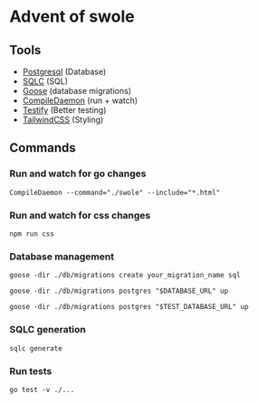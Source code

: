# Advent of swole

## Tools

- [Postgresql](https://www.postgresql.org/) (Database)
- [SQLC](https://sqlc.dev/) (SQL)
- [Goose](https://github.com/pressly/goose) (database migrations)
- [CompileDaemon](https://github.com/githubnemo/CompileDaemon) (run + watch)
- [Testify](https://github.com/stretchr/testify) (Better testing)
- [TailwindCSS](https://tailwindcss.com/) (Styling)

## Commands

### Run and watch for go changes

```
CompileDaemon --command="./swole" --include="*.html"
```

### Run and watch for css changes

```
npm run css
```

### Database management

```
goose -dir ./db/migrations create your_migration_name sql
```

```
goose -dir ./db/migrations postgres "$DATABASE_URL" up
```

```
goose -dir ./db/migrations postgres "$TEST_DATABASE_URL" up
```

### SQLC generation

```
sqlc generate
```

### Run tests

```
go test -v ./...
```
